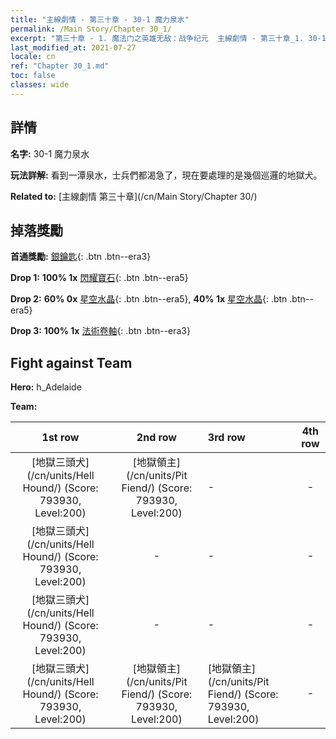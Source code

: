 ```yaml
---
title: "主線劇情 - 第三十章 - 30-1 魔力泉水"
permalink: /Main Story/Chapter 30_1/
excerpt: "第三十章 - 1. 魔法门之英雄无敌：战争纪元  主線劇情 - 第三十章_1. 30-1 魔力泉水"
last_modified_at: 2021-07-27
locale: cn
ref: "Chapter 30_1.md"
toc: false
classes: wide
---
```


## 詳情

 **名字:** 30-1 魔力泉水

 **玩法詳解:** 看到一潭泉水，士兵們都渴急了，現在要處理的是幾個巡邏的地獄犬。

 **Related to:** [主線劇情 第三十章](/cn/Main Story/Chapter 30/)

## 掉落獎勵

 **首通獎勵:** [銀鑰匙](/cn/Items/con_693/){: .btn .btn--era3}

 **Drop 1:** **100% 1x** [閃耀寶石](/cn/Items/mat_100/){: .btn .btn--era5}

 **Drop 2:** **60% 0x** [星空水晶](/cn/Items/mat_94/){: .btn .btn--era5}, **40% 1x** [星空水晶](/cn/Items/mat_94/){: .btn .btn--era5}

 **Drop 3:** **100% 1x** [法術卷軸](/cn/Items/con_694/){: .btn .btn--era3}


## Fight against Team
 **Hero:** h_Adelaide

 **Team:**


  | 1st row | 2nd row | 3rd row | 4th row |
  |:----:|:----:|:----|:----:|
  | [地獄三頭犬](/cn/units/Hell Hound/) (Score: 793930, Level:200)  | [地獄領主](/cn/units/Pit Fiend/) (Score: 793930, Level:200)  | - | - |
  | [地獄三頭犬](/cn/units/Hell Hound/) (Score: 793930, Level:200)  | - | - | - |
  | [地獄三頭犬](/cn/units/Hell Hound/) (Score: 793930, Level:200)  | - | - | - |
  | [地獄三頭犬](/cn/units/Hell Hound/) (Score: 793930, Level:200)  | [地獄領主](/cn/units/Pit Fiend/) (Score: 793930, Level:200)  | [地獄領主](/cn/units/Pit Fiend/) (Score: 793930, Level:200)  | - |


